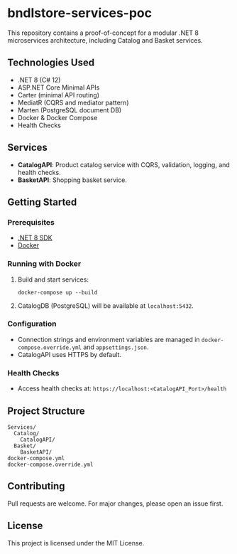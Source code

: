# bndlstore-services-poc

This repository contains a proof-of-concept for a modular .NET 8 microservices architecture, including Catalog and Basket services.

## Technologies Used

- .NET 8 (C# 12)
- ASP.NET Core Minimal APIs
- Carter (minimal API routing)
- MediatR (CQRS and mediator pattern)
- Marten (PostgreSQL document DB)
- Docker & Docker Compose
- Health Checks

## Services

- **CatalogAPI**: Product catalog service with CQRS, validation, logging, and health checks.
- **BasketAPI**: Shopping basket service.

## Getting Started

### Prerequisites

- [.NET 8 SDK](https://dotnet.microsoft.com/download)
- [Docker](https://www.docker.com/get-started)

### Running with Docker

1. Build and start services:
   ```
   docker-compose up --build
   ```
2. CatalogDB (PostgreSQL) will be available at `localhost:5432`.

### Configuration

- Connection strings and environment variables are managed in `docker-compose.override.yml` and `appsettings.json`.
- CatalogAPI uses HTTPS by default.

### Health Checks

- Access health checks at: `https://localhost:<CatalogAPI_Port>/health`

## Project Structure

```
Services/
  Catalog/
    CatalogAPI/
  Basket/
    BasketAPI/
docker-compose.yml
docker-compose.override.yml
```

## Contributing

Pull requests are welcome. For major changes, please open an issue first.

## License

This project is licensed under the MIT License.
